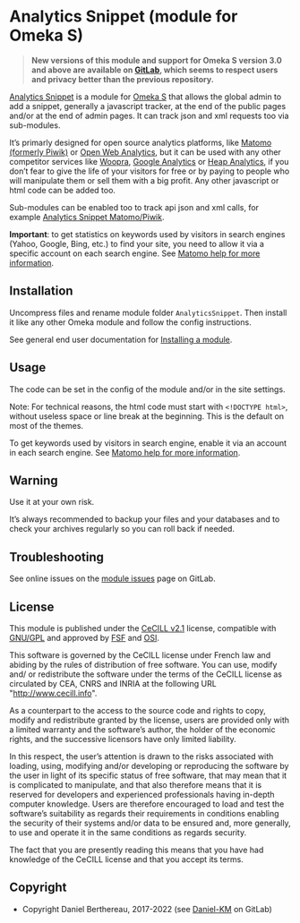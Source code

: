 Analytics Snippet (module for Omeka S)
======================================

> __New versions of this module and support for Omeka S version 3.0 and above
> are available on [GitLab], which seems to respect users and privacy better
> than the previous repository.__

[Analytics Snippet] is a module for [Omeka S] that allows the global admin to
add a snippet, generally a javascript tracker, at the end of the public pages
and/or at the end of admin pages. It can track json and xml requests too via
sub-modules.

It’s primarly designed for open source analytics platforms, like [Matomo (formerly Piwik)]
or [Open Web Analytics], but it can be used with any other competitor services like [Woopra],
[Google Analytics] or [Heap Analytics], if you don’t fear to give the life of
your visitors for free or by paying to people who will manipulate them or sell
them with a big profit. Any other javascript or html code can be added too.

Sub-modules can be enabled too to track api json and xml calls, for example [Analytics Snippet Matomo/Piwik].

**Important**: to get statistics on keywords used by visitors in search engines
(Yahoo, Google, Bing, etc.) to find your site, you need to allow it via a specific
account on each search engine. See [Matomo help for more information].


Installation
------------

Uncompress files and rename module folder `AnalyticsSnippet`. Then install it
like any other Omeka module and follow the config instructions.

See general end user documentation for [Installing a module].


Usage
-----

The code can be set in the config of the module and/or in the site settings.

Note: For technical reasons, the html code must start with `<!DOCTYPE html>`,
without useless space or line break at the beginning. This is the default on
most of the themes.

To get keywords used by visitors in search engine, enable it via an account in
each search engine. See [Matomo help for more information].


Warning
-------

Use it at your own risk.

It’s always recommended to backup your files and your databases and to check
your archives regularly so you can roll back if needed.


Troubleshooting
---------------

See online issues on the [module issues] page on GitLab.


License
-------

This module is published under the [CeCILL v2.1] license, compatible with
[GNU/GPL] and approved by [FSF] and [OSI].

This software is governed by the CeCILL license under French law and abiding by
the rules of distribution of free software. You can use, modify and/ or
redistribute the software under the terms of the CeCILL license as circulated by
CEA, CNRS and INRIA at the following URL "http://www.cecill.info".

As a counterpart to the access to the source code and rights to copy, modify and
redistribute granted by the license, users are provided only with a limited
warranty and the software’s author, the holder of the economic rights, and the
successive licensors have only limited liability.

In this respect, the user’s attention is drawn to the risks associated with
loading, using, modifying and/or developing or reproducing the software by the
user in light of its specific status of free software, that may mean that it is
complicated to manipulate, and that also therefore means that it is reserved for
developers and experienced professionals having in-depth computer knowledge.
Users are therefore encouraged to load and test the software’s suitability as
regards their requirements in conditions enabling the security of their systems
and/or data to be ensured and, more generally, to use and operate it in the same
conditions as regards security.

The fact that you are presently reading this means that you have had knowledge
of the CeCILL license and that you accept its terms.


Copyright
---------

* Copyright Daniel Berthereau, 2017-2022 (see [Daniel-KM] on GitLab)


[Analytics Snippet]: https://gitlab.com/Daniel-KM/Omeka-S-module-AnalyticsSnippet
[Omeka S]: https://omeka.org/s
[Matomo (formerly Piwik)]: https://matomo.org
[Matomo help for more information]: https://matomo.org/faq/reports/analyse-search-keywords-reports
[Open Web Analytics]: http://www.openwebanalytics.com
[Woopra]: https://www.woopra.com
[Google Analytics]: https://www.google.com/analytics
[Heap Analytics]: http://heapanalytics.com
[Analytics Snippet Matomo/Piwik]: https://gitlab.com/Daniel-KM/Omeka-S-module-AnalyticsSnippetPiwik
[Installing a module]: http://dev.omeka.org/docs/s/user-manual/modules/#installing-modules
[module issues]: https://gitlab.com/Daniel-KM/Omeka-S-module-AnalyticsSnippet/-/issues
[CeCILL v2.1]: https://www.cecill.info/licences/Licence_CeCILL_V2.1-en.html
[GNU/GPL]: https://www.gnu.org/licenses/gpl-3.0.html
[FSF]: https://www.fsf.org
[OSI]: http://opensource.org
[GitLab]: https://gitlab.com/Daniel-KM
[Daniel-KM]: https://gitlab.com/Daniel-KM "Daniel Berthereau"
